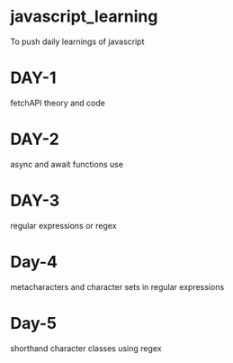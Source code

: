 # javascript_learning
To push daily learnings of javascript

# DAY-1
fetchAPI theory and code

# DAY-2
async and await functions use

# DAY-3
regular expressions or regex

# Day-4
metacharacters and character sets in regular expressions

# Day-5
shorthand character classes using regex
